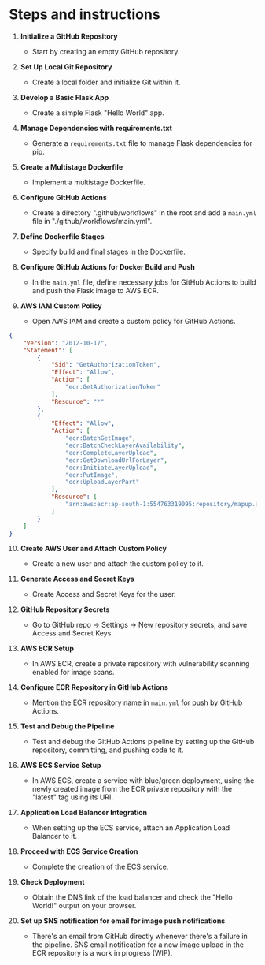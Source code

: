 # Steps and instructions

1. **Initialize a GitHub Repository**
   - Start by creating an empty GitHub repository.

2. **Set Up Local Git Repository**
   - Create a local folder and initialize Git within it.

3. **Develop a Basic Flask App**
   - Create a simple Flask "Hello World" app.

4. **Manage Dependencies with requirements.txt**
   - Generate a `requirements.txt` file to manage Flask dependencies for pip.

5. **Create a Multistage Dockerfile**
   - Implement a multistage Dockerfile.

6. **Configure GitHub Actions**
   - Create a directory ".github/workflows" in the root and add a `main.yml` file in "./github/workflows/main.yml".

7. **Define Dockerfile Stages**
   - Specify build and final stages in the Dockerfile.

8. **Configure GitHub Actions for Docker Build and Push**
   - In the `main.yml` file, define necessary jobs for GitHub Actions to build and push the Flask image to AWS ECR.

9. **AWS IAM Custom Policy**
   - Open AWS IAM and create a custom policy for GitHub Actions.

```json
{
	"Version": "2012-10-17",
	"Statement": [
		{
			"Sid": "GetAuthorizationToken",
			"Effect": "Allow",
			"Action": [
				"ecr:GetAuthorizationToken"
			],
			"Resource": "*"
		},
		{
			"Effect": "Allow",
			"Action": [
				"ecr:BatchGetImage",
				"ecr:BatchCheckLayerAvailability",
				"ecr:CompleteLayerUpload",
				"ecr:GetDownloadUrlForLayer",
				"ecr:InitiateLayerUpload",
				"ecr:PutImage",
				"ecr:UploadLayerPart"
			],
			"Resource": [
				"arn:aws:ecr:ap-south-1:554763319095:repository/mapup.ai"
			]
		}
	]
}
```

10. **Create AWS User and Attach Custom Policy**
    - Create a new user and attach the custom policy to it.

11. **Generate Access and Secret Keys**
    - Create Access and Secret Keys for the user.

12. **GitHub Repository Secrets**
    - Go to GitHub repo -> Settings -> New repository secrets, and save Access and Secret Keys.

13. **AWS ECR Setup**
    - In AWS ECR, create a private repository with vulnerability scanning enabled for image scans.

14. **Configure ECR Repository in GitHub Actions**
    - Mention the ECR repository name in `main.yml` for push by GitHub Actions.

15. **Test and Debug the Pipeline**
    - Test and debug the GitHub Actions pipeline by setting up the GitHub repository, committing, and pushing code to it.

16. **AWS ECS Service Setup**
    - In AWS ECS, create a service with blue/green deployment, using the newly created image from the ECR private repository with the "latest" tag using its URI.

17. **Application Load Balancer Integration**
    - When setting up the ECS service, attach an Application Load Balancer to it.

18. **Proceed with ECS Service Creation**
    - Complete the creation of the ECS service.

19. **Check Deployment**
    - Obtain the DNS link of the load balancer and check the "Hello World!" output on your browser.

20. **Set up SNS notification for email for image push notifications**
    - There's an email from GitHub directly whenever there's a failure in the pipeline. SNS email notification for a new image upload in the ECR repository is a work in progress (WIP).
